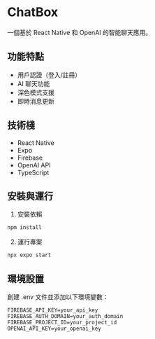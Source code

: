 # ChatBox

一個基於 React Native 和 OpenAI 的智能聊天應用。

## 功能特點

- 用戶認證（登入/註冊）
- AI 聊天功能
- 深色模式支援
- 即時消息更新

## 技術棧

- React Native
- Expo
- Firebase
- OpenAI API
- TypeScript

## 安裝與運行

1. 安裝依賴
```bash
npm install
```

2. 運行專案
```bash
npx expo start
```

## 環境設置

創建 .env 文件並添加以下環境變數：
```
FIREBASE_API_KEY=your_api_key
FIREBASE_AUTH_DOMAIN=your_auth_domain
FIREBASE_PROJECT_ID=your_project_id
OPENAI_API_KEY=your_openai_key
```
